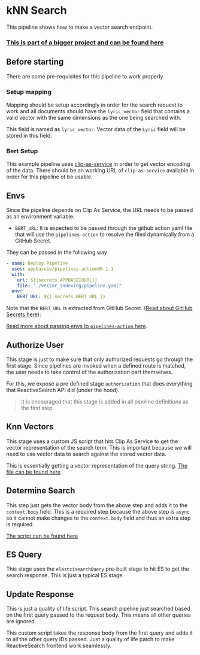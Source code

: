 # kNN Search

This pipeline shows how to make a vector search endpoint.

### [This is part of a bigger project and can be found here](https://github.com/appbaseio-apps/song-search)

## Before starting

There are some pre-requisites for this pipeline to work properly.

### Setup mapping

Mapping should be setup accordingly in order for the search request to work and all documents should have the `lyric_vector` field that contains a valid vector with the same dimensions as the one being searched with.

This field is named as `lyric_vector`. Vector data of the `Lyric` field will be stored in this field.

### Bert Setup

This example pipeline uses [clip-as-service](https://clip-as-service.jina.ai/) in order to get vector encoding of the data. There should be an working URL of `clip-as-service` available in order for this pipeline ot be usable.

## Envs

Since the pipeline depends on Clip As Service, the URL needs to be passed as an environment variable.

- `BERT_URL`: It is expected to be passed through the github action yaml file that will use the `pipelines-action` to resolve the filed dynamically from a GitHub Secret.

They can be passed in the following way

```yaml
- name: Deploy Pipeline
  uses: appbaseio/pipelines-action@0.1.1
  with:
    url: ${{secrets.APPBASEIOURL}}
    file: "./vector_indexing/pipeline.yaml"
  env:
    BERT_URL: ${{ secrets.BERT_URL }}
```

Note that the `BERT_URL` is extracted from GitHub Secret. ([Read about GitHub Secrets here](https://docs.github.com/en/actions/security-guides/encrypted-secrets)):

[Read more about passing envs to `pipelines-action` here](https://github.com/appbaseio/pipelines-action#environments).

## Authorize User

This stage is just to make sure that only authorized requests go through the first stage. Since pipelines are invoked when a defined route is matched, the user needs to take control of the authorization part themselves.

For this, we expose a pre defined stage `authorization` that does everything that ReactiveSearch API did (under the hood).

> It is encouraged that this stage is added in all pipeline definitions as the first step.

## Knn Vectors

This stage uses a custom JS script that hits Clip As Service to get the vector representation of the search term. This is important because we will need to use vector data to search against the stored vector data.

This is essentially getting a vector representation of the query string. [The file can be found here](./knnSearch.js)

## Determine Search

This step just gets the vector body from the above step and adds it to the `context.body` field. This is a required step because the above step is `async` so it cannot make changes to the `context.body` field and thus an extra step is required.

[The script can be found here](./determineSearch.js)

## ES Query

This stage uses the `elastcisearchQuery` pre-built stage to hit ES to get the search response. This is just a typical ES stage.

## Update Response

This is just a quality of life script. This search pipeline just searched based on the first query passed to the request body. This means all other queries are ignored.

This custom script takes the response body from the first query and adds it to all the other query IDs passed. Just a quality of life patch to make ReactiveSearch frontend work seamlessly.